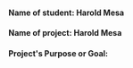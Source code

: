 #### Name of student: Harold Mesa
#### Name of project: Harold Mesa
#### Project's Purpose or Goal:
